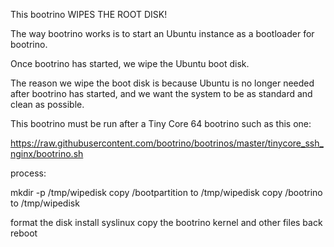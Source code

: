 This bootrino WIPES THE ROOT DISK!

The way bootrino works is to start an Ubuntu instance as a bootloader for bootrino.

Once bootrino has started, we wipe the Ubuntu boot disk.

The reason we wipe the boot disk is because Ubuntu is no longer needed after bootrino has started, and we want the system to be as standard and clean as possible.

This bootrino must be run after a Tiny Core 64 bootrino such as this one:

https://raw.githubusercontent.com/bootrino/bootrinos/master/tinycore_ssh_nginx/bootrino.sh

process:

mkdir -p /tmp/wipedisk
copy /bootpartition to /tmp/wipedisk
copy /bootrino to  /tmp/wipedisk

format the disk
install syslinux
copy the bootrino kernel and other files back
reboot
